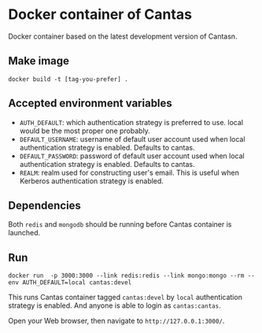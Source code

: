 # Docker container of Cantas

Docker container based on the latest development version of Cantasn.

## Make image

    docker build -t [tag-you-prefer] .

## Accepted environment variables

- `AUTH_DEFAULT`: which authentication strategy is preferred to use. local
  would be the most proper one probably.
- `DEFAULT_USERNAME`: username of default user account used when local
  authentication strategy is enabled. Defaults to cantas.
- `DEFAULT_PASSWORD`: password of default user account used when local
  authentication strategy is enabled. Defaults to cantas.
- `REALM`: realm used for constructing user's email. This is useful when
  Kerberos authentication strategy is enabled.

## Dependencies

Both `redis` and `mongodb` should be running before Cantas container is
launched.

## Run

    docker run  -p 3000:3000 --link redis:redis --link mongo:mongo --rm --env AUTH_DEFAULT=local cantas:devel

This runs Cantas container tagged `cantas:devel` by `local` authentication
strategy is enabled. And anyone is able to login as `cantas:cantas`.

Open your Web browser, then navigate to `http://127.0.0.1:3000/`.
